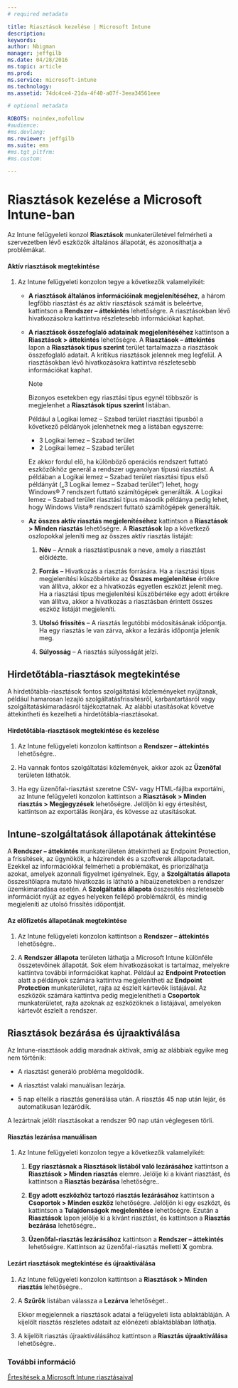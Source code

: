 ```yaml
---
# required metadata

title: Riasztások kezelése | Microsoft Intune
description:
keywords:
author: Nbigman
manager: jeffgilb
ms.date: 04/28/2016
ms.topic: article
ms.prod:
ms.service: microsoft-intune
ms.technology:
ms.assetid: 74dc4ce4-21da-4f40-a07f-3eea34561eee

# optional metadata

ROBOTS: noindex,nofollow
#audience:
#ms.devlang:
ms.reviewer: jeffgilb
ms.suite: ems
#ms.tgt_pltfrm:
#ms.custom:

---
```


# Riasztások kezelése a Microsoft Intune-ban
Az Intune felügyeleti konzol **Riasztások** munkaterületével felmérheti a szervezetben lévő eszközök általános állapotát, és azonosíthatja a problémákat.

#### Aktív riasztások megtekintése

1.  Az Intune felügyeleti konzolon tegye a következők valamelyikét:

    -   **A riasztások általános információinak megjelenítéséhez**, a három legfőbb riasztást és az aktív riasztások számát is beleértve, kattintson a **Rendszer – áttekintés** lehetőségre. A riasztásokban lévő hivatkozásokra kattintva részletesebb információkat kaphat.

    -   **A riasztások összefoglaló adatainak megjelenítéséhez** kattintson a **Riasztások &gt; áttekintés** lehetőségre. A **Riasztások – áttekintés** lapon a **Riasztások típus szerint** terület tartalmazza a riasztások összefoglaló adatait. A kritikus riasztások jelennek meg legfelül. A riasztásokban lévő hivatkozásokra kattintva részletesebb információkat kaphat.

        > [!NOTE]
        > Bizonyos esetekben egy riasztási típus egynél többször is megjelenhet a **Riasztások típus szerint** listában.
        > 
        > Például a Logikai lemez – Szabad terület riasztási típusból a következő példányok jelenhetnek meg a listában egyszerre:
        > 
        > -   3 Logikai lemez – Szabad terület
        > -   2 Logikai lemez – Szabad terület
        > 
        > Ez akkor fordul elő, ha különböző operációs rendszert futtató eszközökhöz generál a rendszer ugyanolyan típusú riasztást. A példában a Logikai lemez – Szabad terület riasztási típus első példányát („3 Logikai lemez – Szabad terület”) lehet, hogy Windows® 7 rendszert futtató számítógépek generálták. A Logikai lemez – Szabad terület riasztási típus második példánya pedig lehet, hogy Windows Vista® rendszert futtató számítógépek generálták.

    -   **Az összes aktív riasztás megjelenítéséhez** kattintson a **Riasztások &gt; Minden riasztás** lehetőségre. A **Riasztások** lap a következő oszlopokkal jeleníti meg az összes aktív riasztás listáját:

        1.  **Név** – Annak a riasztástípusnak a neve, amely a riasztást előidézte.

        2.  **Forrás** – Hivatkozás a riasztás forrására. Ha a riasztási típus megjelenítési küszöbértéke az **Összes megjelenítése** értékre van állítva, akkor ez a hivatkozás egyetlen eszközt jelenít meg. Ha a riasztási típus megjelenítési küszöbértéke egy adott értékre van állítva, akkor a hivatkozás a riasztásban érintett összes eszköz listáját megjeleníti.

        3.  **Utolsó frissítés** – A riasztás legutóbbi módosításának időpontja. Ha egy riasztás le van zárva, akkor a lezárás időpontja jelenik meg.

        4.  **Súlyosság** – A riasztás súlyosságát jelzi.

## Hirdetőtábla-riasztások megtekintése
A hirdetőtábla-riasztások fontos szolgáltatási közleményeket nyújtanak, például hamarosan lezajló szolgáltatásfrissítésről, karbantartásról vagy szolgáltatáskimaradásról tájékoztatnak. Az alábbi utasításokat követve áttekintheti és kezelheti a hirdetőtábla-riasztásokat.

#### Hirdetőtábla-riasztások megtekintése és kezelése

1.  Az Intune felügyeleti konzolon kattintson a **Rendszer – áttekintés** lehetőségre..

2.  Ha vannak fontos szolgáltatási közlemények, akkor azok az **Üzenőfal** területen láthatók.

3.  Ha egy üzenőfal-riasztást szeretne CSV- vagy HTML-fájlba exportálni, az Intune felügyeleti konzolon kattintson a **Riasztások &gt; Minden riasztás &gt; Megjegyzések** lehetőségre. Jelöljön ki egy értesítést, kattintson az exportálás ikonjára, és kövesse az utasításokat.

## Intune-szolgáltatások állapotának áttekintése
A **Rendszer – áttekintés** munkaterületen áttekintheti az Endpoint Protection, a frissítések, az ügynökök, a házirendek és a szoftverek állapotadatait. Ezekkel az információkkal felmérheti a problémákat, és priorizálhatja azokat, amelyek azonnali figyelmet igényelnek. Egy, a **Szolgáltatás állapota** összesítőlapra mutató hivatkozás is látható a hibaüzenetekben a rendszer üzemkimaradása esetén. A **Szolgáltatás állapota** összesítés részletesebb információt nyújt az egyes helyeken fellépő problémákról, és mindig megjeleníti az utolsó frissítés időpontját.

#### Az előfizetés állapotának megtekintése

1.  Az Intune felügyeleti konzolon kattintson a **Rendszer – áttekintés** lehetőségre..

2.  A **Rendszer állapota** területen láthatja a Microsoft Intune különféle összetevőinek állapotát. Sok elem hivatkozásokat is tartalmaz, melyekre kattintva további információkat kaphat. Például az **Endpoint Protection** alatt a példányok számára kattintva megjelenítheti az **Endpoint Protection** munkaterületet, rajta az észlelt kártevők listájával. Az eszközök számára kattintva pedig megjelenítheti a **Csoportok** munkaterületet, rajta azoknak az eszközöknek a listájával, amelyeken kártevőt észlelt a rendszer.

## Riasztások bezárása és újraaktiválása
Az Intune-riasztások addig maradnak aktívak, amíg az alábbiak egyike meg nem történik:

-   A riasztást generáló probléma megoldódik.

-   A riasztást valaki manuálisan lezárja.

-   5 nap eltelik a riasztás generálása után. A riasztás 45 nap után lejár, és automatikusan lezáródik.

A lezártnak jelölt riasztásokat a rendszer 90 nap után véglegesen törli.

#### Riasztás lezárása manuálisan

1.  Az Intune felügyeleti konzolon tegye a következők valamelyikét:

    1.  **Egy riasztásnak a Riasztások listából való lezárásához** kattintson a **Riasztások &gt; Minden riasztás** elemre. Jelölje ki a kívánt riasztást, és kattintson a **Riasztás bezárása** lehetőségre..

    2.  **Egy adott eszközhöz tartozó riasztás lezárásához** kattintson a **Csoportok &gt; Minden eszköz** lehetőségre. Jelöljön ki egy eszközt, és kattintson a **Tulajdonságok megjelenítése** lehetőségre. Ezután a **Riasztások** lapon jelölje ki a kívánt riasztást, és kattintson a **Riasztás bezárása** lehetőségre..

    3.  **Üzenőfal-riasztás lezárásához** kattintson a **Rendszer – áttekintés** lehetőségre. Kattintson az üzenőfal-riasztás melletti **X** gombra.

#### Lezárt riasztások megtekintése és újraaktiválása

1.  Az Intune felügyeleti konzolon kattintson a **Riasztások &gt; Minden riasztás** lehetőségre..

2.  A **Szűrők** listában válassza a **Lezárva** lehetőséget..

    Ekkor megjelennek a riasztások adatai a felügyeleti lista ablaktábláján. A kijelölt riasztás részletes adatait az előnézeti ablaktáblában láthatja.

3.  A kijelölt riasztás újraaktiválásához kattintson a **Riasztás újraaktiválása** lehetőségre..

### További információ
[Értesítések a Microsoft Intune riasztásaival](get-notified-by-microsoft-intune-alerts.md)



<!--HONumber=May16_HO1-->


